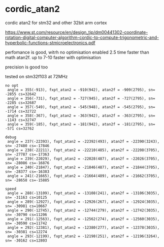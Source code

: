 # cordic_atan2
cordic atan2 for stm32 and other 32bit arm cortex

https://www.st.com/resource/en/design_tip/dm00441302-coordinate-rotation-digital-computer-algorithm-cordic-to-compute-trigonometric-and-hyperbolic-functions-stmicroelectronics.pdf



perfomance is good, witrh no optimisation enabled 2.5 time faster than math atan2f. up to 7-10 faster with optimisation

precision is good too

tested on stm32f103 at 72MHz

```
no opt
 angle = 355(-913), fxpt_atan2 = -910(942), atan2f = -909(2795), sn= -2855 cs=32642 
 angle = 356(-731), fxpt_atan2 = -727(945), atan2f = -727(2795), sn= -2285 cs=32687 
 angle = 357(-549), fxpt_atan2 = -545(948), atan2f = -545(2795), sn= -1714 cs=32722 
 angle = 358(-367), fxpt_atan2 = -363(942), atan2f = -363(2795), sn= -1143 cs=32747 
 angle = 359(-185), fxpt_atan2 = -181(942), atan2f = -181(2795), sn= -571 cs=32762 
 
debug 
 angle = 237(-22393), fxpt_atan2 = -22392(493), atan2f = -22390(3243), sn= -27480 cs=-17846 
 angle = 238(-22211), fxpt_atan2 = -22210(485), atan2f = -22208(3705), sn= -27787 cs=-17363 
 angle = 239(-22029), fxpt_atan2 = -22028(487), atan2f = -22026(3705), sn= -28086 cs=-16876 
 angle = 240(-21847), fxpt_atan2 = -21846(487), atan2f = -21844(3705), sn= -28377 cs=-16383 
 angle = 241(-21665), fxpt_atan2 = -21664(489), atan2f = -21662(3705), sn= -28658 cs=-15885 
 
speed
 angle = 288(-13109), fxpt_atan2 = -13108(241), atan2f = -13106(3035), sn= -31163 cs=10125 
 angle = 289(-12927), fxpt_atan2 = -12926(267), atan2f = -12924(3035), sn= -30981 cs=10667 
 angle = 290(-12745), fxpt_atan2 = -12744(279), atan2f = -12742(3035), sn= -30790 cs=11206 
 angle = 291(-12563), fxpt_atan2 = -12562(274), atan2f = -12560(3035), sn= -30590 cs=11742 
 angle = 292(-12381), fxpt_atan2 = -12380(277), atan2f = -12378(3035), sn= -30381 cs=12274 
 angle = 293(-12199), fxpt_atan2 = -12198(251), atan2f = -12196(3264), sn= -30162 cs=12803 
```
